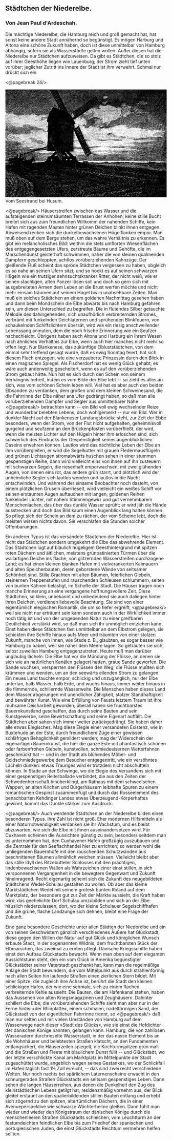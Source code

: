<h2>Städtchen der Niederelbe.</h2>

<h3>Von Jean Paul d'Ardeschah.</h3>

Die mächtige Niederelbe, die Hamburg reich und groß gemacht hat,
hat sonst keine andere Stadt annähernd so begünstigt. Es mögen
Harburg und Altona eine schöne Zukunft haben, doch ist diese unmittelbar
von Hamburg abhängig, sofern sie als Wasserstädte gelten
wollen. Außer diesen hat die Niederelbe nur Städtchen aufzuweisen.
Da gibt es Städtchen, die so stolz auf ihrer Geesthöhe liegen wie
Lauenburg; der Strom zieht tief unten vorüber; jeglicher Zutritt
ins Innere der Stadt ist ihm verwehrt. Schmal nur drückt sich ein 

<@pagebreak 24/>
<div class="img pre"><img alt="Windmühle am Seestrand" src="0033.jpg"/>
Vom Seestrand bei Husum.</div>

<@pagebreak/>
Häuserstreifen zwischen das Wasser und die aufsteigenden steinumsäumten
Terrassen der Anhöhen; keine stille Bucht breitet sich
aus zum freundlichen Willkomm der nahenden Schiffe, kein Hafen
mit ragenden Masten hinter grünen Deichen blinkt ihnen entgegen.
Abweisend recken sich die dunkelbewachsenen Hügelflanken empor.
Man muß oben auf dem Berge stehen, um das wahre Verhältnis
zu erkennen. Es gibt ein melancholisches Bild: weithin die stets
umflorten Wiesenflächen des entgegengesetzten Ufers, zerstreute
Bäume und Gehöfte, die im Marschendunst geisterhaft schwimmen,
näher die von kleinen qualmenden Dampfern geschleppten, achtlos
vorüberziehenden Kahnzüge. Der gleißende Fluß scheint das spröde
Städtchen vergessen zu haben, obgleich es so nahe an seinen Ufern
sitzt; und so hockt es auf seinen schwarzen Hügeln wie ein trutziger
sehnsuchtskranker Ritter, der nicht weiß, wie er seinen stachligen,
alten Panzer lösen soll und doch so gern sich mit ausgebreiteten Armen
dem Leben an die Brust werfen möchte und nicht mehr einsam
träumen auf seinem Hügel bis in unabsehbare Zeiten. Man muß
ein solches Städtchen an einem goldenen Nachmittag gesehen haben
und dann beim Mondschein die Elbe abwärts bis nach Hamburg
gefahren sein, um diesen Unterschied zu begreifen. Die in flutendes
Silber getauchte Melodie des dahingehenden, sich unaufhörlich
verbreiternden Stromes, verbrämt mit funkelnden Deichlaternen und
sprühenden Blinkfeuern, von schaukelnden Schiffslichtern übersät,
wird wie ein riesig anschwellender Lebenssang anmuten, dem die
noch frische Erinnerung wie ein Seufzer nachschleicht. Übrigens
haben auch Altona und Harburg ein ihrem Wesen nach ähnliches
Verhältnis zur Elbe, wenn auch hier manches nicht mehr so offen
liegt. Nur Blankenese, das zukünftige Elbluststädtchen, von dem
einmal sehr treffend gesagt wurde, daß es ewig Sonntag feiert,
hat sich diesem Fluch entzogen, wie eine verzauberte Prinzessin
durch den Blick in einen magischen Spiegel. Als Fischerdorf hat
es wenig Glück gehabt; es wäre auch anderweitig gescheitert, wenn
es auf den vorüberziehenden Strom gebaut hätte. Nun hat es sich
durch den Schein von seinem Verhängnis befreit, indem es vom
Bilde der Elbe lebt -- so zieht es alles an sich, was vom schönen
Schein leben will. Viel hat es aber auch den beiden Elbsanden zu
verdanken, dem großen und dem kleinen Schweinesand, die die Fahrrinne
der Elbe näher ans Ufer gedrängt haben, so daß man alle
vorüberziehenden Dampfer und Segler aus unmittelbarer Nähe
<@pagebreak/>
betrachten kann -- ein Bild voll ewig wechselnder Reize und wunderbar
belebten Lebens, doch wohlgemerkt -- nur ein Bild. Wer in
dunkler Nacht auf der Blankeneser Landungsbrücke steht, zur Zeit
der Ebbe besonders, wenn der Strom, von der Flut nicht aufgehalten,
geheimnisvoll gurgelnd und seufzend an den Brückenpfosten
vorüberfließt, der wird, wenn die meisten Lichter auf den Hügeln
hinter ihm erloschen sind, sich schwerlich des Eindrucks der Gespenstigkeit
seines augenblicklichen Daseins erwehren können. Lautlos
wird das nächtliche Leben der Elbe an ihm vorübergleiten, er
wird die Segelkutter mit grauen Fledermausflügeln und grünen
Lichtaugen stromabwärts huschen sehen in einer stummen gespenstigen
Reihe; dann wird vielleicht eins von ihnen auf ihn zusteuern mit
schwarzen Segeln, die riesenhaft emporwachsen, mit zwei glühenden
Augen, von denen eins rot, das andere grün starrt, und plötzlich
wird der unheimliche Segler sich lautlos wenden und lautlos in die
Nacht entschwinden. Und während der einsame Beobachter noch dasteht,
von einem plötzlichen Gruseln überrieselt, wird vielleicht ein
weißes Schiff vor seinen erstaunten Augen auftauchen mit langen,
goldenen Reihen funkelnder Lichter, mit nahem Stimmengewirr und
gut vernehmbarem Menschenlachen, das über das dunkle Wasser
sprüht; er wird jäh die Hände ausstrecken und doch das Bild kaum
einen Augenblick lang halten können. So pflegt sich der Schein
an dem zu rächen, der vom Scheine lebt, doch die meisten wissen
nichts davon. Sie verschlafen die Stunden solcher Offenbarungen.

Ein anderer Typus ist das <span class="g">versandete</span> Städtchen der Niederelbe.
Hier ist nicht das Städtchen sondern umgekehrt die Elbe das abwehrende
Element. Das Städtchen lugt auf bläulich hügeligem
Geesthintergrund mit spitzen roten Dächern und ältlichen, meistens
grünpatinierten Türmen über die wallartigen Deiche ins flache, von
glitzernden Wasserstreifen durchzogene Land; es hat einen kleinen
blanken Hafen mit vielverankerten Kaimauern und alten Speicherbauten,
deren geborstene Wände von seltsamer Schönheit sind. Stille
Grachten mit alten Bäumen, feierlichen Giebeln, steinernen Treppenstufen
und rauschenden Schleusen schlummern, selten von bunten
Kähnen belästigt, im Schoße der Stadt. Die Häuser tragen noch
manche Erinnerung an eine vergangene hoffnungsvollere Zeit. Diese
Städtchen, so klein, unbekannt und unbedeutend sie auch daliegen
hinter ihren Deichen, verdienen liebevolle Beachtung. Sie sind von
einer eigentümlich elegischen Romantik, die um so tiefer ergreift, 
<@pagebreak/>
weil sie nicht nur erträumt sein kann sondern auch in der Wirklichkeit
immer noch tätig ist und von der umgebenden Natur zu einer
greifbaren Deutlichkeit verstärkt wird, so daß man sich ihr unmöglich
entziehen kann. Einst haben diese Städtchen fast unmittelbar an
dem Elbstrom gelegen, sie schickten ihre Schiffe hinaus aufs Meer
und träumten von einer stolzen Zukunft, manche von ihnen, wie
Stade z.&nbsp;B., glaubten, es sogar besser wie Hamburg zu haben, weil
sie näher dem Meere lagen. So getrauten sie sich, selbst zuweilen Hamburg
entgegenzutreten. Heute muß man darüber ungläubig lächeln.
Die Elbe hat vor die Mündung der Flüsse, an denen sie sich wie
an natürlichen Kanälen gelagert hatten, graue Sande geworfen.
Die Sande wuchsen, versperrten den Flüssen den Weg; die Flüsse
mußten sich krümmen und wenden, um an den seewärts eilenden
Strom zu gelangen. Ein neues Land tauchte empor, schlickig und
unzugänglich, nur der Elbe untertan, halb Wasser, halb Erde, und
wuchs hinaus, immer weiter hinaus in die flimmernde, schillernde
Wasserweite. Die Menschen haben dieses Land dem Wasser abgerungen
mit unendlicher Zähigkeit, stolzer Standhaftigkeit und bewährter
Kunst. Wie eine Erfüllung von Fausts letztem Traum ist
ihre mühsame Deicharbeit geworden; überall haben sie fruchtbarstes
Bauernkunstland geschaffen, das durch seine Bauten und sein Kunstgewerbe,
seine Bewirtschaftung und seine Eigenart auffällt. Die
Städtchen aber sahen sich immer weiter zurückgedrängt. Sie haben
daher alle etwas Elegisches. Mag diese Elegie einer versandeten
Existenz, wie in Buxtehude an der Este, durch freundlichere Züge
einer gewissen schläfrigen Behaglichkeit gemildert werden; mag der
Widerschein der eigenartigen Bauernkunst, die hier die ganze Este
mit phantastisch schönen oder farbenfrohen Giebeln, kunstvollen,
schmiedeeisernen Wetterfahnen geschmückt hat -- und in der Stadt
als blühendes Möbel- und Goldschmiedegewerbe dem Besucher entgegentritt,
wie ein versöhntes Lächeln dünken: etwas Trauriges wird
er trotzdem nicht abschütteln können. In Stade an der Schwinge,
wo die Elegie des Versandens sich mit einer gespenstigen Reiterballade
verbindet, die aus den Zeiten der Schwedenherrschaft hinüberklingt,
am Rathaus mit dem schwedischen Wappen, an alten Kirchen und
Bürgerhäusern leibhafte Spuren zu einem romantischen Gespinst
zusammenfügt und durch das Rosseelement des benachbarten Kehdinger
Landes etwas Überzeugend-Körperhaftes gewinnt, kommt das
Dunkle stärker zum Ausdruck.
 
<@pagebreak/>
Auch <span class="g">werdende</span> Städtchen an der Niederelbe bilden einen besonderen
Typus. Ihre Zahl ist nicht groß. Eher modernen Hilfsmitteln
als einer Naturnotwendigkeit verdanken sie ihr Wachstum,
und es bleibt abzuwarten, wie sich die Elbe mit ihnen auseinandersetzen
wird. Für Cuxhaven scheinen die Aussichten günstig zu sein,
besonders seitdem man es unternommen hat, den Cuxhavener Hafen
großzügig auszubauen und die Zentrale für den Seefischhandel hier
zu errichten; so werden wohl die umliegenden Bauernhöfe mit den
rauschenden Schutzwänden aus beschnittenen Bäumen allmählich
weichen müssen. Vielleicht bleibt aber das stille Idyll des Ritzebütteler
Schlosses mit den prächtigen, lindenbewachsenen Wällen als
Wahrzeichen einer einst stillen, in sich versponnenen Vergangenheit
in die bewegtere Gegenwart und Zukunft hineinragend. Recht eigenartig
scheint sich die Zukunft des neugebildeten Städtchens Wedel-Schulau
gestalten zu wollen. Ob aber das kleine Marktstädtchen
Wedel mit seinem grotesk bunten Roland auf dem Marktplatz, der
besonders gut zur Zeit der Märkte aussieht, die Kraft haben wird,
das geehelichte Dorf Schulau umzubilden und sich an der Elbe
häuslich niederzulassen, dort, wo der kleine Schulauer Segelschiffhafen
und die grüne, flache Landzunge sich dehnen, bleibt eine Frage
der Zukunft.

Eine ganz besondere Geschichte unter allen Städten der Niederelbe
und ein von seinen Geschwistern gänzlich verschiedenes Äußere
hat Glückstadt, diese gegen den Willen der Natur auf gut Glück und
königlichen Wunsch erbaute Stadt, in der sogenannten Wildnis, dem
fruchtbarsten Stück der Elbmarschen, das zweimal zu ernten pflegt.
Dänische Kriegsschiffe haben einst den Aufbau Glückstadts bewacht.
Wenn man oben auf dem eleganten Aussichtsturm steht, den ein vom
Glück in Amerika begünstigter Glückstädter seiner Vaterstadt geschenkt
hat, kann man die regelmäßige Anlage der Stadt bewundern, die
vom Mittelpunkt aus durch strahlenförmig nach allen Seiten hin
laufende Straßen einen zierlichen Stern bildet. Mit einer Spitze,
die zugleich ihre Achse ist, berührt die Stadt den kleinen schlickigen
Hafen, der wie eine schmale, sich zu einem Rachen verbreiternde Kehle
aussieht. Die Bauten, die am Hafenkanal stehen, haben das Aussehen
von alten Kriegsmagazinen und Zeughäusern. Dahinter
schillert die Elbe; die vorüberziehenden Schiffe sieht man aber nur
in der Ferne hinter »der Rhinplatte«, einem schmalen, nadelförmigen
Sand, der Glückstadt von der eigentlichen Fahrrinne trennt, so 
<@pagebreak/>
daß man nur selten und mit vielen Umständen von Hamburg auf
dem Wasserwege nach dieser »Stadt des Glücks«, wie sie einst die
Hofdichter der dänischen Könige nannten, gelangen kann. Hamburg,
die von zahllosen Wasseradern durchrieselte Wasserstadt, in
der das nasse Element bis an die Wohnhäuser und belebtesten Straßen
klatscht, an den Fundamenten entlangsickert, die Häuserzeilen spiegelt,
die Kirchturmspitzen grün malt und die Straßen und Fleete mit
bläulichem Dunst füllt -- und Glückstadt, wo der letzte verschlickte
Kanal am Marktplatz im Mittelpunkte der Stadt zugeschüttet wurde,
angeblich wegen seines Gestankes, wo der Schlickfall im Hafen täglich
fast 1½ Zoll erreicht, -- das sind zwei recht verschiedene
Welten. Nur noch nachts bei spärlichem Laternenscheine erwacht
in den schnurgeraden Straßen Glückstadts ein seltsam gespenstiges
Leben. Dann sehen die langen Häuserreihen, aus denen die Dunkelheit
den Zug des kleinstädtischen Lebens getilgt hat, residenzmäßig
vornehm aus; der Blick gleitet erstaunt an den spalierbildenden
stillen Bauten entlang und erhebt sich zögernd zu den spitzen, altertümlichen
Dächern, die in einer Avenueperspektive wie schwarze
Wächterhelme gleißen. Dann fühlt man wieder und wieder den
Königstraum der dänischen Könige durch die menschenleeren Straßen
Glückstadts schleichen, vom Leuchtturm an der festumdeichten feindlichen
Elbe bis zum Friedhof der spanischen und portugiesischen
Juden, die einst Glückstadts Reichtum vermehren helfen sollten.

